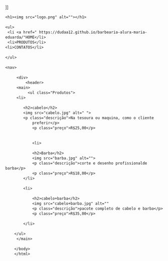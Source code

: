 ]]<!DOCTYPE html>
<html lang="en">
<head>
    <meta charset="UTF-8">
    <meta http-equiv="X-UA-Compatible" content="IE=edge">
    <meta name="viewport" content="width=device-width, initial-scale=1.0">
    <title>Produtos</title>
</head>
<body>

    <h1><img src="logo.png" alt=""></h1>

    <ul>
     <li <a href=" https://dudaa12.github.io/barbearia-alura-maria-eduarda/"HOME</li>
     <li>PRODUTOS</li>
    <li>CONTATOS</li>

    </ul>
    
    <nav>

         <div>
             <header>
         <main>
              <ul class="Produtos">
         <li>

            <h2>cabelo</h2>
            <img src="cabelo.jpg" alt=" ">
            <p class="descrição">Na tesoura ou maquina, como o cliente 
                preferir</p>
                <p class="preço">R$25,00</p>
            

                <li>

                <h2>Barba</h2>
                <img src="barba.jpg" alt="">
                <p class="descrição">corte e desenho profissionalde barba</p>
                <p class="preço">R$18,00</p>
            </li>

            <li>

                <h2>cabelo+barba</h2>
                <img src="cabelo+barba.jpg" alt=""
                <p class="descrição">pacote completo de cabelo e barba</p>
                <p class="preço">R$35,00</p>

            </li>

        </ul>
         </main>

        </body>
        </html>

